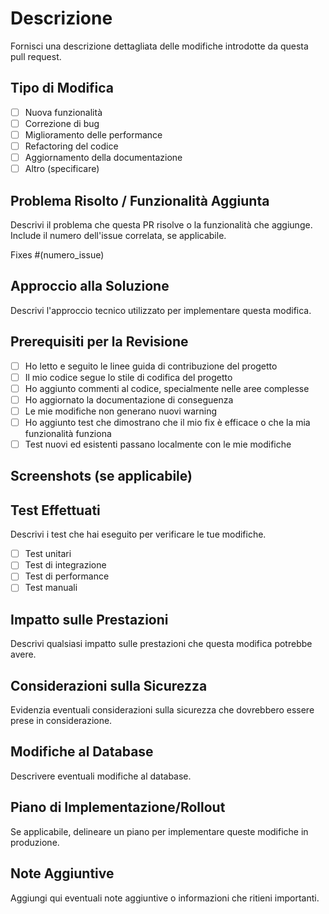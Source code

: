 # Descrizione

Fornisci una descrizione dettagliata delle modifiche introdotte da questa pull request.

## Tipo di Modifica

- [ ] Nuova funzionalità
- [ ] Correzione di bug
- [ ] Miglioramento delle performance
- [ ] Refactoring del codice
- [ ] Aggiornamento della documentazione
- [ ] Altro (specificare)

## Problema Risolto / Funzionalità Aggiunta

Descrivi il problema che questa PR risolve o la funzionalità che aggiunge. Include il numero dell'issue correlata, se applicabile.

Fixes #(numero_issue)

## Approccio alla Soluzione

Descrivi l'approccio tecnico utilizzato per implementare questa modifica.

## Prerequisiti per la Revisione

- [ ] Ho letto e seguito le linee guida di contribuzione del progetto
- [ ] Il mio codice segue lo stile di codifica del progetto
- [ ] Ho aggiunto commenti al codice, specialmente nelle aree complesse
- [ ] Ho aggiornato la documentazione di conseguenza
- [ ] Le mie modifiche non generano nuovi warning
- [ ] Ho aggiunto test che dimostrano che il mio fix è efficace o che la mia funzionalità funziona
- [ ] Test nuovi ed esistenti passano localmente con le mie modifiche

## Screenshots (se applicabile)

## Test Effettuati

Descrivi i test che hai eseguito per verificare le tue modifiche.

- [ ] Test unitari
- [ ] Test di integrazione
- [ ] Test di performance
- [ ] Test manuali

## Impatto sulle Prestazioni

Descrivi qualsiasi impatto sulle prestazioni che questa modifica potrebbe avere.

## Considerazioni sulla Sicurezza

Evidenzia eventuali considerazioni sulla sicurezza che dovrebbero essere prese in considerazione.

## Modifiche al Database

Descrivere eventuali modifiche al database.

## Piano di Implementazione/Rollout

Se applicabile, delineare un piano per implementare queste modifiche in produzione.

## Note Aggiuntive

Aggiungi qui eventuali note aggiuntive o informazioni che ritieni importanti.